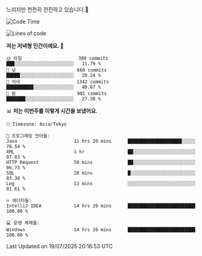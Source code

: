 느리지만 천천히 전진하고 있습니다.🐢

<!--START_SECTION:waka-->
![Code Time](http://img.shields.io/badge/Code%20Time-1%2C653%20hrs%2050%20mins-blue)

![Lines of code](https://img.shields.io/badge/%EC%A0%80%EB%8A%94%20%EC%97%AC%ED%83%9C%EA%B9%8C%EC%A7%80%20-926.2%20thousand%20%EC%A4%84%EC%9D%98%20%EC%BD%94%EB%93%9C%EB%A5%BC%20%EC%9E%91%EC%84%B1%ED%96%88%EC%96%B4%EC%9A%94.-blue)

**저는 저녁형 인간이에요. 🦉** 

```text
🌞 아침                     389 commits         ███░░░░░░░░░░░░░░░░░░░░░░   11.79 % 
🌆 낮　                     668 commits         █████░░░░░░░░░░░░░░░░░░░░   20.24 % 
🌃 저녁                     1342 commits        ██████████░░░░░░░░░░░░░░░   40.67 % 
🌙 밤　                     901 commits         ███████░░░░░░░░░░░░░░░░░░   27.30 % 
```


📊 **저는 이번주를 이렇게 시간을 보냈어요.** 

```text
🕑︎ Timezone: Asia/Tokyo

💬 프로그래밍 언어들: 
Java                     11 hrs 20 mins      ████████████████████░░░░░   78.54 % 
XML                      1 hr                ██░░░░░░░░░░░░░░░░░░░░░░░   07.03 % 
HTTP Request             58 mins             ██░░░░░░░░░░░░░░░░░░░░░░░   06.73 % 
SQL                      28 mins             █░░░░░░░░░░░░░░░░░░░░░░░░   03.30 % 
Log                      13 mins             ░░░░░░░░░░░░░░░░░░░░░░░░░   01.61 % 

🔥 에디터들: 
IntelliJ IDEA            14 hrs 26 mins      █████████████████████████   100.00 % 

💻 운영 체제들: 
Windows                  14 hrs 26 mins      █████████████████████████   100.00 % 
```


 Last Updated on 19/07/2025 20:16:53 UTC
<!--END_SECTION:waka-->
